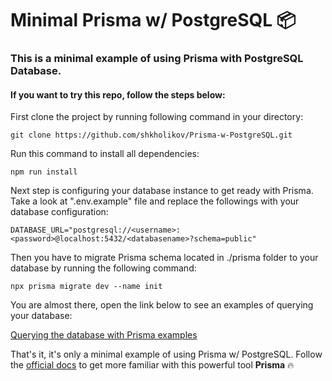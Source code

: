 # Minimal Prisma w/ PostgreSQL 📦

### This is a minimal example of using Prisma with PostgreSQL Database. 

#### If you want to try this repo, follow the steps below:

First clone the project by running following command in your directory:

```git clone https://github.com/shkholikov/Prisma-w-PostgreSQL.git```

Run this command to install all dependencies: 

```npm run install```

Next step is configuring your database instance to get ready with Prisma. Take a look at ".env.example" file and replace the followings with your database configuration:

```DATABASE_URL="postgresql://<username>:<password>@localhost:5432/<databasename>?schema=public"```

Then you have to migrate Prisma schema located in ./prisma folder to your database by running the following command:

```npx prisma migrate dev --name init```

You are almost there, open the link below to see an examples of querying your database: 

[Querying the database with Prisma examples](https://www.prisma.io/docs/getting-started/setup-prisma/start-from-scratch/relational-databases/querying-the-database-typescript-postgres)

That's it, it's only a minimal example of using Prisma w/ PostgreSQL. Follow the [official docs](https://www.prisma.io/docs) to get more familiar with this powerful tool **Prisma** 🔥
